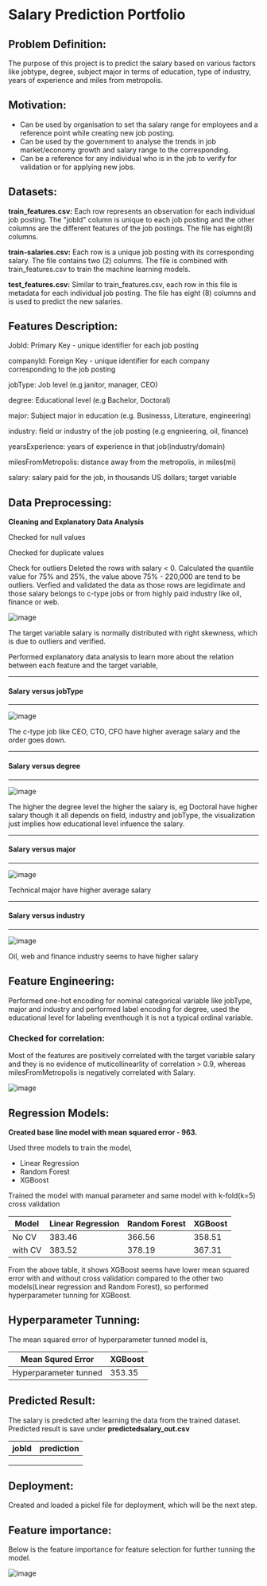 # Salary Prediction Portfolio
## Problem Definition:
The purpose of this project is to predict the salary based on various factors like jobtype, degree, subject major in terms of education, type of industry, years of experience and miles from metropolis.

## Motivation:
 - Can be used by organisation to set tha salary range for employees and a reference point while creating new job posting.
 - Can be used by the government to analyse the trends in job market/economy growth and salary range to the corresponding.
 - Can be a reference for any individual who is in the job to verify for validation or for applying new jobs.

## Datasets:
**train_features.csv:** Each row represents an observation for each individual job posting. The "jobId" column is unique to each job posting and the other columns are the different features of the job postings. The file has eight(8) columns.

**train-salaries.csv:** Each row is a unique job posting with its corresponding salary. The file contains two (2) columns. The file is combined with train_features.csv to train the machine learning models.

**test_features.csv:** Similar to train_features.csv, each row in this file is metadata for each individual job posting. The file has eight (8) columns and is used to predict the new salaries.

## Features Description:

JobId: Primary Key - unique identifier for each job posting

companyId: Foreign Key - unique identifier for each company corresponding to the job posting

jobType: Job level (e.g janitor, manager, CEO)

degree: Educational level (e.g Bachelor, Doctoral)

major: Subject major in education (e.g. Businesss, Literature, engineering)

industry: field or industry of the job posting (e.g engnieering, oil, finance)

yearsExperience: years of experience in that job(industry/domain)

milesFromMetropolis: distance away from the metropolis, in miles(mi)

salary: salary paid for the job, in thousands US dollars; target variable

## Data Preprocessing:

**Cleaning and Explanatory Data Analysis**

Checked for null values

Checked for duplicate values

Check for outliers Deleted the rows with salary < 0. Calculated the quantile value for 75% and 25%, the value above 75% - 220,000 are tend to be outliers. Verfied and validated the data as those rows are legidimate and those salary belongs to c-type jobs or from highly paid industry like oil, finance or web.

![image](/images/salary_outliers_dist.png)

The target variable salary is normally distributed with right skewness, which is due to outliers and verified.

Performed explanatory data analysis to learn more about the relation between each feature and the target variable,

______________________
#### Salary versus jobType
____________________

![image](images/salary_vs_jobType.png)

The c-type job like CEO, CTO, CFO have higher average salary and the order goes down.

_________________
#### Salary versus degree
_________________________

![image](images/salary_vs_degree.png)

The higher the degree level the higher the salary is, eg Doctoral have higher salary though it all depends on field, industry and jobType, the visualization just implies how 
educational level infuence the salary.

__________________
#### Salary versus major
_______________________

![image](images/salary_vs_major.png)

Technical major have higher average salary

__________________________________
#### Salary versus industry
______________________

![image](images/salary_vs_industry.png)

Oil, web and finance industry seems to have higher salary

## Feature Engineering:

Performed one-hot encoding for nominal categorical variable like jobType, major and industry and performed label encoding for degree, used the educational level for labeling eventhough it is not a typical ordinal variable.

### Checked for correlation:

Most of the features are positively correlated with the target variable salary and they is no evidence of muticollinearlity of correlation > 0.9, whereas milesFromMetropolis is negatively correlated with Salary.

![image](images/corr.png)

## Regression Models:

__Created base line model with mean squared error - 963.__

Used three models to train the model,

 * Linear Regression
 * Random Forest
 * XGBoost

Trained the model with manual parameter and same model with k-fold(k=5) cross validation


  | Model   | Linear Regression  | Random Forest  | XGBoost  |
  | ----  | -------- | ---------- | ---------- |
  | No CV   |     383.46         |     366.56     |  358.51  |
  | with CV |     383.52         |     378.19     |  367.31  |
     

From the above table, it shows XGBoost seems have lower mean squared error with and without cross validation compared to the other two models(Linear regression and Random Forest), so performed hyperparameter tunning for XGBoost.

## Hyperparameter Tunning:

The mean squared error of hyperparameter tunned model is,

|   Mean Squred Error   | XGBoost |
| -------- | -------- |
| Hyperparameter tunned | 353.35  |

## Predicted Result:

The salary is predicted after learning the data from the trained dataset. Predicted result is save under **predictedsalary_out.csv**

| jobId | prediction |
|----- | ------- |
|     | |
| | |
| | |

## Deployment:

Created and loaded a pickel file for deployment, which will be the next step.

## Feature importance:

Below is the feature importance for feature selection for further tunning the model.

![image](images/feature_importance.png)



